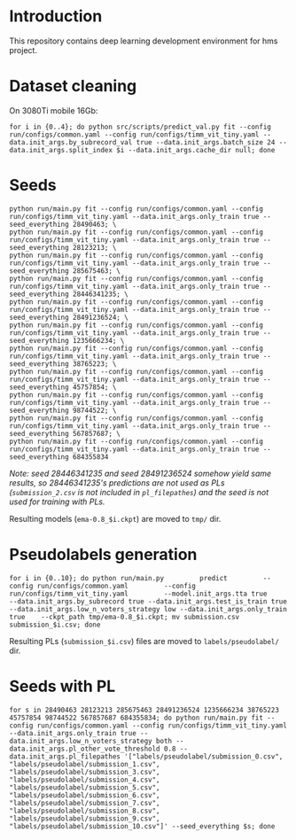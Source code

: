 # Introduction

This repository contains deep learning development environment for hms project.

# Dataset cleaning

On 3080Ti mobile 16Gb:

```
for i in {0..4}; do python src/scripts/predict_val.py fit --config run/configs/common.yaml --config run/configs/timm_vit_tiny.yaml --data.init_args.by_subrecord_val true --data.init_args.batch_size 24 --data.init_args.split_index $i --data.init_args.cache_dir null; done
```

# Seeds

```
python run/main.py fit --config run/configs/common.yaml --config run/configs/timm_vit_tiny.yaml --data.init_args.only_train true --seed_everything 28490463; \
python run/main.py fit --config run/configs/common.yaml --config run/configs/timm_vit_tiny.yaml --data.init_args.only_train true --seed_everything 28123213; \
python run/main.py fit --config run/configs/common.yaml --config run/configs/timm_vit_tiny.yaml --data.init_args.only_train true --seed_everything 285675463; \
python run/main.py fit --config run/configs/common.yaml --config run/configs/timm_vit_tiny.yaml --data.init_args.only_train true --seed_everything 28446341235; \
python run/main.py fit --config run/configs/common.yaml --config run/configs/timm_vit_tiny.yaml --data.init_args.only_train true --seed_everything 28491236524; \
python run/main.py fit --config run/configs/common.yaml --config run/configs/timm_vit_tiny.yaml --data.init_args.only_train true --seed_everything 1235666234; \
python run/main.py fit --config run/configs/common.yaml --config run/configs/timm_vit_tiny.yaml --data.init_args.only_train true --seed_everything 38765223; \
python run/main.py fit --config run/configs/common.yaml --config run/configs/timm_vit_tiny.yaml --data.init_args.only_train true --seed_everything 45757854; \
python run/main.py fit --config run/configs/common.yaml --config run/configs/timm_vit_tiny.yaml --data.init_args.only_train true --seed_everything 98744522; \
python run/main.py fit --config run/configs/common.yaml --config run/configs/timm_vit_tiny.yaml --data.init_args.only_train true --seed_everything 567857687; \
python run/main.py fit --config run/configs/common.yaml --config run/configs/timm_vit_tiny.yaml --data.init_args.only_train true --seed_everything 684355834
```

*Note: seed 28446341235 and seed 28491236524 somehow yield same results, so 28446341235's predictions are not used as PLs (`submission_2.csv` is not included in `pl_filepathes`) and the seed is not used for training with PLs.*

Resulting models (`ema-0.8_$i.ckpt`) are moved to `tmp/` dir.

# Pseudolabels generation

```
for i in {0..10}; do python run/main.py         predict         --config run/configs/common.yaml         --config run/configs/timm_vit_tiny.yaml         --model.init_args.tta true     --data.init_args.by_subrecord true --data.init_args.test_is_train true --data.init_args.low_n_voters_strategy low --data.init_args.only_train true    --ckpt_path tmp/ema-0.8_$i.ckpt; mv submission.csv submission_$i.csv; done
```

Resulting PLs (`submission_$i.csv`) files are moved to `labels/pseudolabel/` dir.

# Seeds with PL

```
for s in 28490463 28123213 285675463 28491236524 1235666234 38765223 45757854 98744522 567857687 684355834; do python run/main.py fit --config run/configs/common.yaml --config run/configs/timm_vit_tiny.yaml --data.init_args.only_train true --data.init_args.low_n_voters_strategy both --data.init_args.pl_other_vote_threshold 0.8 --data.init_args.pl_filepathes '["labels/pseudolabel/submission_0.csv", "labels/pseudolabel/submission_1.csv", "labels/pseudolabel/submission_3.csv", "labels/pseudolabel/submission_4.csv", "labels/pseudolabel/submission_5.csv", "labels/pseudolabel/submission_6.csv", "labels/pseudolabel/submission_7.csv", "labels/pseudolabel/submission_8.csv", "labels/pseudolabel/submission_9.csv", "labels/pseudolabel/submission_10.csv"]' --seed_everything $s; done
```
